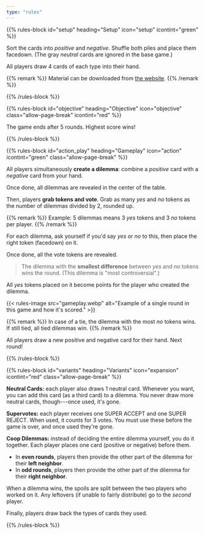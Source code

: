 ```yaml
---
type: "rules"
---
```


{{% rules-block id="setup" heading="Setup" icon="setup" icontint="green" %}}

Sort the cards into _positive_ and _negative_. Shuffle both piles and place them facedown. (The gray _neutral_ cards are ignored in the base game.)

All players draw 4 cards of each type into their hand.

{{% remark %}}
Material can be downloaded from [the website](https://pandaqi.com/the-game-of-dilemmas/).
{{% /remark %}}

{{% /rules-block %}}

{{% rules-block id="objective" heading="Objective" icon="objective" class="allow-page-break" icontint="red" %}}

The game ends after 5 rounds. Highest score wins!

{{% /rules-block %}}

{{% rules-block id="action_play" heading="Gameplay" icon="action" icontint="green" class="allow-page-break" %}}

All players simultaneously **create a dilemma**: combine a _positive_ card with a _negative_ card from your hand.

Once done, all dilemmas are revealed in the center of the table.

Then, players **grab tokens and vote**. Grab as many _yes_ and _no_ tokens as the number of dilemmas divided by 2, rounded up. 

{{% remark %}}
Example: 5 dilemmas means 3 _yes_ tokens and 3 _no_ tokens per player.
{{% /remark %}}

For each dilemma, ask yourself if you'd say _yes_ or _no_ to this, then place the right token (facedown) on it.

Once done, all the vote tokens are revealed.

> The dilemma with the **smallest difference** between _yes_ and _no_ tokens wins the round. (This dilemma is "most controversial".)

All _yes_ tokens placed on it become points for the player who created the dilemma.

{{< rules-image src="gameplay.webp" alt="Example of a single round in this game and how it's scored." >}}

{{% remark %}}
In case of a tie, the dilemma with the most _no_ tokens wins. If still tied, all tied dilemmas win.
{{% /remark %}}

All players draw a new positive and negative card for their hand. Next round!

{{% /rules-block %}}

{{% rules-block id="variants" heading="Variants" icon="expansion" icontint="red" class="allow-page-break" %}}

**Neutral Cards:** each player also draws 1 neutral card. Whenever you want, you can add this card (as a third card) to a dilemma. You never draw more neutral cards, though---once used, it's gone.

**Supervotes:** each player receives one SUPER ACCEPT and one SUPER REJECT. When used, it counts for 3 votes. You must use these before the game is over, and once used they're gone.

**Coop Dilemmas:** instead of deciding the entire dilemma yourself, you do it together. Each player places one card (positive or negative) before them. 
* In **even rounds**, players then provide the other part of the dilemma for their **left neighbor**.
* In **odd rounds**, players then provide the other part of the dilemma for their **right neighbor**.

When a dilemma wins, the spoils are split between the two players who worked on it. Any leftovers (if unable to fairly distribute) go to the _second_ player.

Finally, players draw back the types of cards they used.

{{% /rules-block %}}